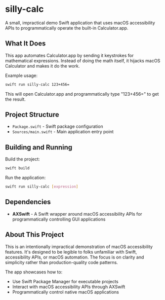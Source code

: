 # silly-calc

A small, impractical demo Swift application that uses macOS accessibility APIs to programmatically operate the built-in Calculator.app.

## What It Does

This app automates Calculator.app by sending it keystrokes for mathematical expressions. Instead of doing the math itself, it hijacks macOS Calculator and makes it do the work.

Example usage:
```bash
swift run silly-calc 123+456=
```

This will open Calculator.app and programmatically type "123+456=" to get the result.

## Project Structure

- `Package.swift` - Swift package configuration
- `Sources/main.swift` - Main application entry point

## Building and Running

Build the project:
```bash
swift build
```

Run the application:
```bash
swift run silly-calc [expression]
```

## Dependencies

- **AXSwift** - A Swift wrapper around macOS accessibility APIs for programmatically controlling GUI applications

## About This Project

This is an intentionally impractical demonstration of macOS accessibility features. It's designed to be legible to folks unfamiliar with Swift, accessibility APIs, or macOS automation. The focus is on clarity and simplicity rather than production-quality code patterns.

The app showcases how to:
- Use Swift Package Manager for executable projects  
- Interact with macOS accessibility APIs through AXSwift
- Programmatically control native macOS applications